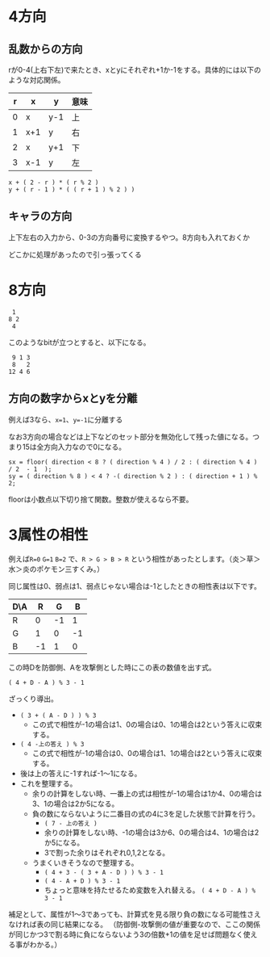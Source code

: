 # 4方向

## 乱数からの方向

rが0-4(上右下左)で来たとき、xとyにそれぞれ+1か-1をする。具体的には以下のような対応関係。

| r | x | y |意味|
|---|---|---|----|
| 0 | x |y-1| 上 |
| 1 |x+1| y | 右 |
| 2 | x |y+1| 下 |
| 3 |x-1| y | 左 |

```
x + ( 2 - r ) * ( r % 2 )
y + ( r - 1 ) * ( ( r + 1 ) % 2 ) )
```

## キャラの方向

上下左右の入力から、0-3の方向番号に変換するやつ。8方向も入れておくか

どこかに処理があったので引っ張ってくる

# 8方向

```
 1
8 2
 4
```

このようなbitが立つとすると、以下になる。

```
 9 1 3
 8   2
12 4 6
```

## 方向の数字からxとyを分離

例えば3なら、`x=1`、`y=-1`に分離する

なお3方向の場合などは上下などのセット部分を無効化して残った値になる。つまり15は全方向入力なので0になる。

```
sx = floor( direction < 8 ? ( direction % 4 ) / 2 : ( direction % 4 ) / 2  - 1  );
sy = ( direction % 8 ) < 4 ? -( direction % 2 ) : ( direction + 1 ) % 2;
```

floorは小数点以下切り捨て関数。整数が使えるなら不要。

# 3属性の相性

例えば`R=0` `G=1` `B=2` で、`R > G > B > R` という相性があったとします。（炎＞草＞水＞炎のポケモン三すくみ。）

同じ属性は0、弱点は1、弱点じゃない場合は-1としたときの相性表は以下です。

| D\A | R | G | B |
|---|---|---|----|
| R | 0 | -1 | 1 |
| G | 1 | 0 | -1 |
| B | -1 | 1 | 0 |

この時Dを防御側、Aを攻撃側とした時にこの表の数値を出す式。

```
( 4 + D - A ) % 3 - 1
```

ざっくり導出。

* `( 3 + ( A - D ) ) % 3`
  * この式で相性が-1の場合は1、0の場合は0、1の場合は2という答えに収束する。
* `( 4 -上の答え ) % 3`
  * この式で相性が-1の場合は0、0の場合は1、1の場合は2という答えに収束する。
* 後は上の答えに-1すれば-1～1になる。
* これを整理する。
  * 余りの計算をしない時、一番上の式は相性が-1の場合は1か4、0の場合は3、1の場合は2か5になる。
  * 負の数にならないように二番目の式の4に3を足した状態で計算を行う。
    * `( 7 - 上の答え )`
    * 余りの計算をしない時、-1の場合は3か6、0の場合は4、1の場合は2か5になる。
    * 3で割った余りはそれぞれ0,1,2となる。
  * うまくいきそうなので整理する。
    * `( 4 + 3 - ( 3 + A - D ) ) % 3 - 1`
    * `( 4 - A + D ) % 3 - 1`
    * ちょっと意味を持たせるため変数を入れ替える。 `( 4 + D - A ) % 3 - 1`

補足として、属性が1～3であっても、計算式を見る限り負の数になる可能性さえなければ表の同じ結果になる。
（防御側-攻撃側の値が重要なので、ここの関係が同じかつ3で割る時に負にならないよう3の倍数+1の値を足せば問題なく使える事がわかる。）
